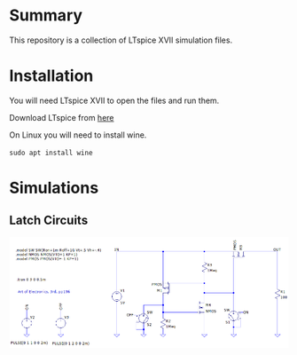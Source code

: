 # Summary

This repository is a collection of LTspice XVII simulation files.

# Installation

You will need LTspice XVII to open the files and run them.

Download LTspice from [here](https://www.analog.com/en/design-center/design-tools-and-calculators/ltspice-simulator.html)

On Linux you will need to install wine.

`sudo apt install wine`

# Simulations

## Latch Circuits

![Latch_01](/latch_circuits/latch_01.png)